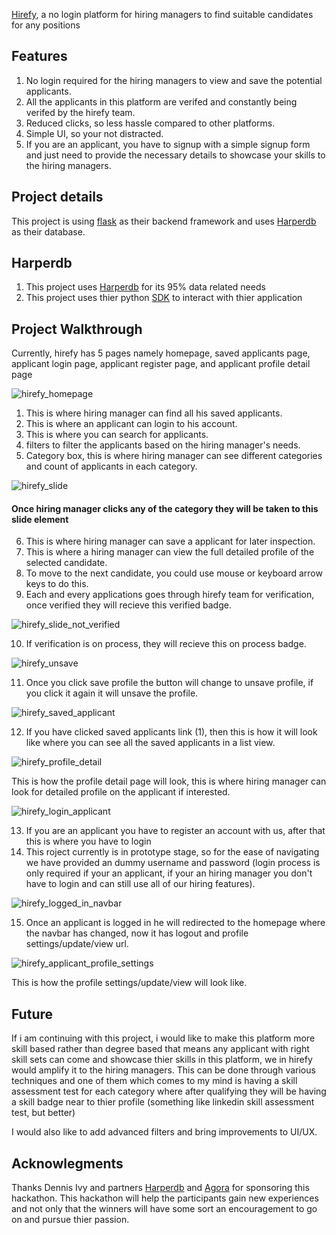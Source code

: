 [Hirefy](https://hirefyapp.herokuapp.com/), a no login platform for hiring managers to find suitable candidates for any positions

## Features
1. No login required for the hiring managers to view and save the potential applicants.
2. All the applicants in this platform are verifed and constantly being verifed by the hirefy team.
3. Reduced clicks, so less hassle compared to other platforms.
4. Simple UI, so your not distracted.
4. If you are an applicant, you have to signup with a simple signup form and just need to provide the necessary details to showcase your skills to the hiring managers.

## Project details
This project is using [flask](https://flask.palletsprojects.com/en/2.2.x/) as their backend framework and uses [Harperdb](https://harperdb.io/) as their database.

## Harperdb
1. This project uses [Harperdb](https://harperdb.io/) for its 95% data related needs
2. This project uses thier python [SDK](https://pypi.org/project/harperdb/) to interact with thier application

## Project Walkthrough
Currently, hirefy has 5 pages namely homepage, saved applicants page, applicant login page, applicant register page, and applicant profile detail page

![hirefy_homepage](https://user-images.githubusercontent.com/72196714/187074913-59d97f24-3653-43f2-9949-c33f65ad9c6d.jpg)

1. This is where hiring manager can find all his saved applicants.
2. This is where an applicant can login to his account.
3. This is where you can search for applicants.
4. filters to filter the applicants based on the hiring manager's needs.
5. Category box, this is where hiring manager can see different categories and count of applicants in each category.

![hirefy_slide](https://user-images.githubusercontent.com/72196714/187075180-d278b8c0-cf18-4a2d-af51-61ae5543fc28.jpg)

#### Once hiring manager clicks any of the category they will be taken to this slide element

6. This is where hiring manager can save a applicant for later inspection.
7. This is where a hiring manager can view the full detailed profile of the selected candidate.
8. To move to the next candidate, you could use mouse or keyboard arrow keys to do this.
9. Each and every applications goes through hirefy team for verification, once verified they will recieve this verified badge.

![hirefy_slide_not_verified](https://user-images.githubusercontent.com/72196714/187075388-e5c743c3-6122-4ac3-ba8f-b1542d9cf726.jpg)

10. If verification is on process, they will recieve this on process badge.

![hirefy_unsave](https://user-images.githubusercontent.com/72196714/187075416-23828b82-2606-4cea-a937-11ac25314ada.jpg)

11. Once you click save profile the button will change to unsave profile, if you click it again it will unsave the profile.

![hirefy_saved_applicant](https://user-images.githubusercontent.com/72196714/187075460-aad68e73-3ef4-4a83-9769-c9808698a161.jpg)

12. If you have clicked saved applicants link (1), then this is how it will look like where you can see all the saved applicants in a list view.

![hirefy_profile_detail](https://user-images.githubusercontent.com/72196714/187075534-68f15c5a-0d9c-41c4-948a-95e46c4d0588.jpg)

This is how the profile detail page will look, this is where hiring manager can look for detailed profile on the applicant if interested.

![hirefy_login_applicant](https://user-images.githubusercontent.com/72196714/187075855-ea92b6dd-d583-4c71-89da-004966007df6.jpg)

13. If you are an applicant you have to register an account with us, after that this is where you have to login
14. This roject currently is in prototype stage, so for the ease of navigating we have provided an dummy username and password (login process is only required if your an applicant, if your an hiring manager you don't have to login and can still use all of our hiring features).

![hirefy_logged_in_navbar](https://user-images.githubusercontent.com/72196714/187076028-2e0aae45-3de5-4880-a52a-59f555414a9f.jpg)

15. Once an applicant is logged in he will redirected to the homepage where the navbar has changed, now it has logout and profile settings/update/view url.

![hirefy_applicant_profile_settings](https://user-images.githubusercontent.com/72196714/187076790-1f97b305-199a-4c11-b439-d81b9b71903e.jpg)

This is how the profile settings/update/view will look like.

## Future
If i am continuing with this project, i would like to make this platform more skill based rather than degree based that means any applicant with right skill sets can come and showcase thier skills in this platform, we in hirefy would amplify it to the hiring managers. This can be done through various techniques and one of them which comes to my mind is having a skill assessment test for each category where after qualifying they will be having a skill badge near to thier profile (something like linkedin skill assessment test, but better) 

I would also like to add advanced filters and bring improvements to UI/UX.

## Acknowlegments

Thanks Dennis Ivy and partners [Harperdb](https://harperdb.io/) and [Agora](https://www.agora.io/en/) for sponsoring this hackathon. This hackathon will help the participants gain new experiences and not only that the winners will have some sort an encouragement to go on and pursue thier passion.


